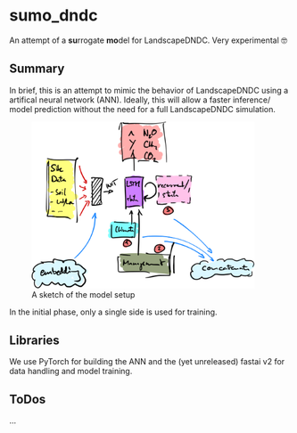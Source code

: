 # sumo_dndc
An attempt of a **su**rrogate **mo**del for LandscapeDNDC. Very experimental 🤓

## Summary

In brief, this is an attempt to mimic the behavior of LandscapeDNDC using a artifical neural network (ANN). Ideally, this will allow a faster inference/ model prediction without the need for a full LandscapeDNDC simulation.

<figure>
    <img src="./images/sketch.png" alt="Sketch" width="400"/>
    <figcaption>A sketch of the model setup</figcaption>
</figure>

In the initial phase, only a single side is used for training.

## Libraries

We use PyTorch for building the ANN and the (yet unreleased) fastai v2 for data handling and model training.

## ToDos

...
